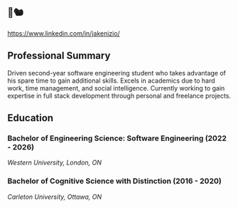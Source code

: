 
## 🌼🐿️
https://www.linkedin.com/in/jakenizio/

## Professional Summary
Driven second-year software engineering student who takes advantage of his spare time to gain
additional skills. Excels in academics due to hard work, time management, and social intelligence.
Currently working to gain expertise in full stack development through personal and freelance projects.
## Education
### Bachelor of Engineering Science: Software Engineering (2022 - 2026)
*Western University, London, ON*

### Bachelor of Cognitive Science with Distinction (2016 - 2020)
*Carleton University, Ottawa, ON*
